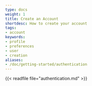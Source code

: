 ```yaml
---
type: docs
weight: 1
title: Create an Account
shortdesc: How to create your account
tags:
- account
keywords:
- profile
- preferences
- user
- creation
aliases:
- /doc/getting-started/authentication
---
```


{{< readfile file="authentication.md" >}}